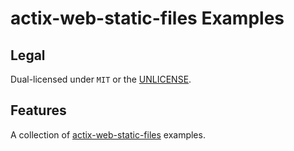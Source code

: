 # actix-web-static-files Examples

## Legal

Dual-licensed under `MIT` or the [UNLICENSE](http://unlicense.org/).

## Features

A collection of [actix-web-static-files](https://github.com/kilork/actix-web-static-files) examples.

